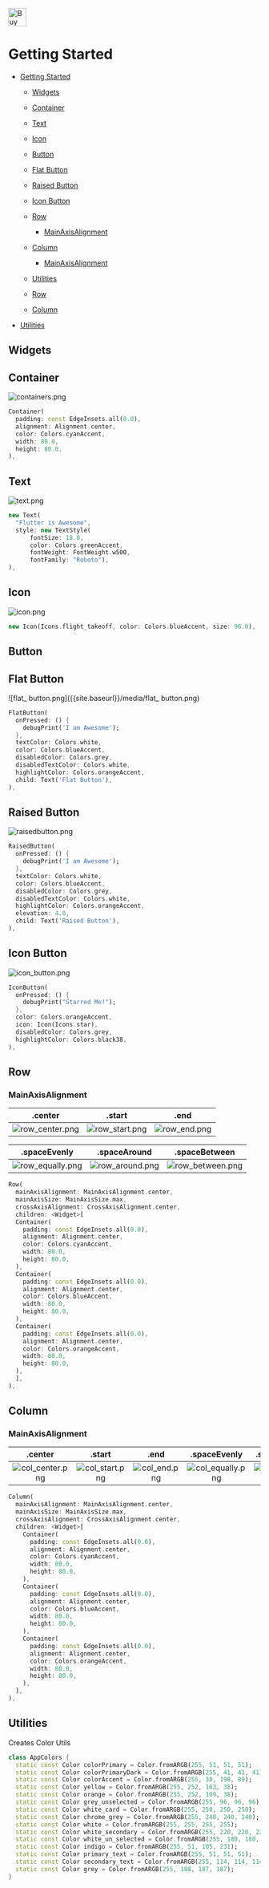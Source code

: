 
<a href='https://ko-fi.com/U6U0GSTS' target='_blank'><img height='36' style='border:0px;height:36px;' src='https://az743702.vo.msecnd.net/cdn/kofi3.png?v=0' border='0' alt='Buy Me a Coffee at ko-fi.com' /></a>


# Getting Started

- [Getting Started](#getting-started)
  - [Widgets](#widgets)
  - [Container](#container)
  - [Text](#text)
  - [Icon](#icon)
  - [Button](#button)
  - [Flat Button](#flat-button)
  - [Raised Button](#raised-button)
  - [Icon Button](#icon-button)
  - [Row](#row)
    - [MainAxisAlignment](#mainaxisalignment)
  - [Column](#column)
    - [MainAxisAlignment](#mainaxisalignment)
  - [Utilities](#utilities)

  - [Row](#row)
  - [Column](#column)
  

- [Utilities](#utilities)

## Widgets

## Container
![containers.png]({{site.baseurl}}/media/containers.png)

```dart
Container(
  padding: const EdgeInsets.all(0.0),
  alignment: Alignment.center,
  color: Colors.cyanAccent,
  width: 80.0,
  height: 80.0,
),
```

## Text
![text.png]({{site.baseurl}}/media/text.png)

```dart
new Text(
  "Flutter is Awesome",
  style: new TextStyle(
      fontSize: 18.0,
      color: Colors.greenAccent,
      fontWeight: FontWeight.w500,
      fontFamily: "Roboto"),
),
```

## Icon
![icon.png]({{site.baseurl}}/media/icon.png)

```dart
new Icon(Icons.flight_takeoff, color: Colors.blueAccent, size: 96.0),
```

## Button

## Flat Button


![flat_ button.png]({{site.baseurl}}/media/flat_ button.png)

```dart
FlatButton(
  onPressed: () {
    debugPrint('I am Awesome');
  },
  textColor: Colors.white,
  color: Colors.blueAccent,
  disabledColor: Colors.grey,
  disabledTextColor: Colors.white,
  highlightColor: Colors.orangeAccent,
  child: Text('Flat Button'),
),
```    

## Raised Button


![raisedbutton.png]({{site.baseurl}}/media/raisedbutton.png)

```dart
RaisedButton(
  onPressed: () {
    debugPrint('I am Awesome');
  },
  textColor: Colors.white,
  color: Colors.blueAccent,
  disabledColor: Colors.grey,
  disabledTextColor: Colors.white,
  highlightColor: Colors.orangeAccent,
  elevation: 4.0,
  child: Text('Raised Button'),
),
```  

## Icon Button

![icon_button.png]({{site.baseurl}}/media/icon_button.png)

```dart
IconButton(
  onPressed: () {
    debugPrint("Starred Me!");
  },
  color: Colors.orangeAccent,
  icon: Icon(Icons.star),
  disabledColor: Colors.grey,
  highlightColor: Colors.black38,
),
```       
## Row

### MainAxisAlignment

|.center|.start|.end|
|:--:|:--:|:--:|
|![row_center.png]({{site.baseurl}}/media/row_center.png) |![row_start.png]({{site.baseurl}}/media/row_start.png)|![row_end.png]({{site.baseurl}}/media/row_end.png)|


|.spaceEvenly|.spaceAround|.spaceBetween|
|:--:|:--:|:--:|
|![row_equally.png]({{site.baseurl}}/media/row_equally.png) |![row_around.png]({{site.baseurl}}/media/row_around.png) |![row_between.png]({{site.baseurl}}/media/row_between.png)|


```dart
Row(
  mainAxisAlignment: MainAxisAlignment.center,
  mainAxisSize: MainAxisSize.max,
  crossAxisAlignment: CrossAxisAlignment.center,
  children: <Widget>[
  Container(
    padding: const EdgeInsets.all(0.0),
    alignment: Alignment.center,
    color: Colors.cyanAccent,
    width: 80.0,
    height: 80.0,
  ),
  Container(
    padding: const EdgeInsets.all(0.0),
    alignment: Alignment.center,
    color: Colors.blueAccent,
    width: 80.0,
    height: 80.0,
  ),
  Container(
    padding: const EdgeInsets.all(0.0),
    alignment: Alignment.center,
    color: Colors.orangeAccent,
    width: 80.0,
    height: 80.0,
  ),
  ],
),
 ```     

## Column

### MainAxisAlignment

|.center|.start|.end|.spaceEvenly|.spaceAround|.spaceBetween|
|:--:|:--:|:--:|:--:|:--:|:--:|
|![col_center.png]({{site.baseurl}}/media/col_center.png) |![col_start.png]({{site.baseurl}}/media/col_start.png)|![col_end.png]({{site.baseurl}}/media/col_end.png)|![col_equally.png]({{site.baseurl}}/media/col_equally.png) |![col_around.png]({{site.baseurl}}/media/col_around.png) |![col_between.png]({{site.baseurl}}/media/col_between.png)|


```dart
Column(
  mainAxisAlignment: MainAxisAlignment.center,
  mainAxisSize: MainAxisSize.max,
  crossAxisAlignment: CrossAxisAlignment.center,
  children: <Widget>[
    Container(
      padding: const EdgeInsets.all(0.0),
      alignment: Alignment.center,
      color: Colors.cyanAccent,
      width: 80.0,
      height: 80.0,
    ),
    Container(
      padding: const EdgeInsets.all(0.0),
      alignment: Alignment.center,
      color: Colors.blueAccent,
      width: 80.0,
      height: 80.0,
    ),
    Container(
      padding: const EdgeInsets.all(0.0),
      alignment: Alignment.center,
      color: Colors.orangeAccent,
      width: 80.0,
      height: 80.0,
    ),
  ],
),
 ```     


              
## Utilities

Creates Color Utils
```dart
class AppColors {
  static const Color colorPrimary = Color.fromARGB(255, 51, 51, 51);
  static const Color colorPrimaryDark = Color.fromARGB(255, 41, 41, 41);
  static const Color colorAccent = Color.fromARGB(255, 30, 198, 89);
  static const Color yellow = Color.fromARGB(255, 252, 163, 38);
  static const Color orange = Color.fromARGB(255, 252, 109, 38);
  static const Color grey_unselected = Color.fromARGB(255, 96, 96, 96);
  static const Color white_card = Color.fromARGB(255, 250, 250, 250);
  static const Color chrome_grey = Color.fromARGB(255, 240, 240, 240);
  static const Color white = Color.fromARGB(255, 255, 255, 255);
  static const Color white_secondary = Color.fromARGB(255, 220, 220, 220);
  static const Color white_un_selected = Color.fromARGB(255, 180, 180, 180);
  static const Color indigo = Color.fromARGB(255, 51, 105, 231);
  static const Color primary_text = Color.fromARGB(255, 51, 51, 51);
  static const Color secondary_text = Color.fromARGB(255, 114, 114, 114);
  static const Color grey = Color.fromARGB(255, 188, 187, 187);
}
```

